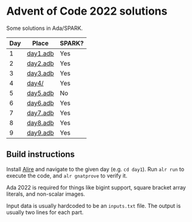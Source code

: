 # Advent of Code 2022 solutions

Some solutions in Ada/SPARK.

| Day | Place                         | SPARK? |
| --- | ----------------------------- | ------ |
| 1   | [day1.adb](day1/src/day1.adb) | Yes    |
| 2   | [day2.adb](day2/src/day2.adb) | Yes    |
| 3   | [day3.adb](day3/src/day3.adb) | Yes    |
| 4   | [day4/](day4/src/)            | Yes    |
| 5   | [day5.adb](day5/src/day5.adb) | No     |
| 6   | [day6.adb](day6/src/day6.adb) | Yes    |
| 7   | [day7.adb](day7/src/day7.adb) | Yes    |
| 8   | [day8.adb](day8/src/day8.adb) | Yes    |
| 9   | [day9.adb](day9/src/day9.adb) | Yes    |

## Build instructions

Install [Alire](https://alire.ada.dev/) and navigate to the given day (e.g.
`cd day1`). Run `alr run` to execute the code, and `alr gnatprove` to verify it.

Ada 2022 is required for things like bigint support, square bracket array
literals, and non-scalar images.

Input data is usually hardcoded to be an `inputs.txt` file. The output is
usually two lines for each part.
